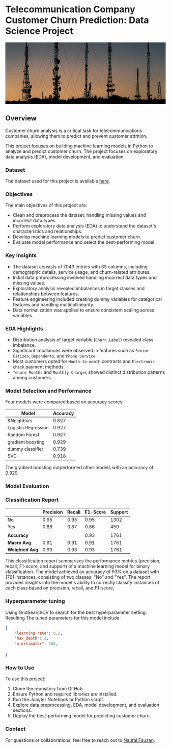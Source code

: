 # Telecommunication Company Customer Churn Prediction: Data Science Project

![satelite image](docs/satelite.png)

## Overview
Customer churn analysis is a critical task for telecommunications companies, allowing them to predict and prevent customer attrition.

This project focuses on building machine learning models in Python to analyze and predict customer churn. The project focuses on exploratory data analysis (EDA), model development, and evaluation.

### Dataset

The dataset used for this project is available [here](https://www.kaggle.com/datasets/shilongzhuang/telecom-customer-churn-by-maven-analytics).

### Objectives

The main objectives of this project are:

- Clean and preprocess the dataset, handling missing values and incorrect data types.
- Perform exploratory data analysis (EDA) to understand the dataset's characteristics and relationships.
- Develop machine learning models to predict customer churn.
- Evaluate model performance and select the best-performing model.

### Key Insights

- The dataset consists of 7043 entries with 33 columns, including demographic details, service usage, and churn-related attributes.
- Initial data preprocessing involved handling incorrect data types and missing values.
- Exploratory analysis revealed imbalances in target classes and relationships between features.
- Feature engineering included creating dummy variables for categorical features and handling multicollinearity.
- Data normalization was applied to ensure consistent scaling across variables.

### EDA Highlights
- Distribution analysis of target variable (`Churn Label`) revealed class imbalance.
- Significant imbalances were observed in features such as `Senior Citizen`, `Dependents`, and `Phone Service`.
- Most customers opted for `Month-to-month` contracts and `Electronic check` payment methods.
- `Tenure Months` and `Monthly Charges` showed distinct distribution patterns among customers.

### Model Selection and Performance

Four models were compared based on accuracy scores:

| Model           | Accuracy 	|
|-----------------|-------------|
| KNeighbors      | 0.827     	|
| Logistic Regression | 0.927 	|
| Random Forest   | 0.927     	|
| gradient boosting   | 0.929   |
| dummy classifier   | 0.739    |
| SVC   | 0.918     		|

The gradient boosting outperformed other models with an accuracy of 0.929. 

### Model Evaluation

### Classification Report

|           | Precision | Recall | F1-Score | Support |
|-----------|-----------|--------|----------|---------|
| No        | 0.95      | 0.95   | 0.95     | 1302    |
| Yes       | 0.86      | 0.87   | 0.86     | 459     |
|           |           |        |          |         |
| **Accuracy** |           |        | 0.93     | 1761    |
| **Macro Avg** | 0.91      | 0.91   | 0.91     | 1761    |
| **Weighted Avg** | 0.93   | 0.93   | 0.93     | 1761    |

This classification report summarizes the performance metrics (precision, recall, F1-score, and support) of a machine learning model for binary classification. The model achieved an accuracy of 93% on a dataset with 1761 instances, consisting of two classes: "No" and "Yes". The report provides insights into the model's ability to correctly classify instances of each class based on precision, recall, and F1-score.

### Hyperparameter tuning
Using GridSearchCV to search for the best hyperparameter setting. Resulting The tuned parameters for this model include:

```json
{
	"learning rate": 0.2,
	"max_depth": 3,
	"n_estimator": 100,

}
```

### How to Use
To use this project:
1. Clone the repository from GitHub.
2. Ensure Python and required libraries are installed.
3. Run the Jupyter Notebook or Python script.
4. Explore data preprocessing, EDA, model development, and evaluation sections.
5. Deploy the best-performing model for predicting customer churn.


### Contact

For questions or collaborations, feel free to reach out to [Naufal Fauzan](https://github.com/andnaufal).
